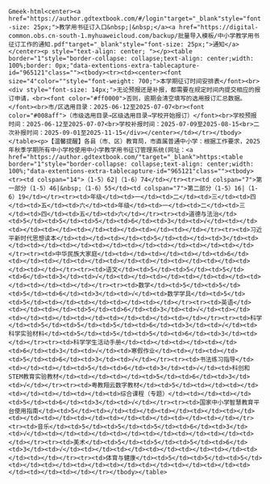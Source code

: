 `Gmeek-html<center><a href="https://author.gdtextbook.com/#/login"target="_blank"style="font-size: 25px;">教学用书征订入口&nbsp;|&nbsp;</a><a href="https://digital-common.obs.cn-south-1.myhuaweicloud.com/backup/批量导入模板/中小学教学用书征订工作的通知.pdf"target="_blank"style="font-size: 25px;">通知</a></center><p style="text-align: center; "></p><table border="1"style="border-collapse: collapse;text-align: center;width: 100%;border: 0px;"data-extentions-extra-tablecapture-id="965121"class=""><tbody><tr><td><center><font size="4"color=""style="font-weight: 700;">本学期征订时间安排表</font><br><div style="font-size: 14px;">无论预报还是补报，都需要在规定时间内提交相应的报订申请，<br><font color="#ff0000">否则，逾期会清空填写的选用报订汇总数据。</font><br>市/区选用目录：2025-06-12至2025-07-07<br><font color="#008aff">（市级选用目录→区级选用目录→学校开始报订）</font><br>学校预报时间：2025-06-12至2025-07-07<br>学校补报时间：2025-07-09至2025-08-15<br>二次补报时间：2025-09-01至2025-11-15</div></center></td></tr></tbody></table><p>【温馨提醒】各县（市、区）教育局，市直属普通中小学：根据工作要求，2025年秋季学期所有中小学校使用中小学教学用书征订管理系统(网址：<a href="https://author.gdtextbook.com/"target="_blank">https:<table border="1"style="border-collapse: collapse;text-align: center;width: 100%;"data-extentions-extra-tablecapture-id="965121"class=""><tbody><tr><td colspan="14">（1-5）62|（1-6）74</td></tr><tr><td colspan="7">第一部分（1-5）46|&nbsp;（1-6）55</td><td colspan="7">第二部分（1-5）16|（1-6）19</td></tr><tr><td>年级</td><td>一</td><td>二</td><td>三</td><td>四</td><td>五</td><td>六</td><td>年级</td><td>一</td><td>二</td><td>三</td><td>四</td><td>五</td><td>六</td></tr><tr><td>道德与法治</td><td>5</td><td>5</td><td>5</td><td>6</td><td>3</td><td>√</td><td></td><td></td><td></td><td></td><td></td><td></td><td></td></tr><tr><td>习近平新时代思想读本</td><td></td><td></td><td>5</td><td></td><td>3</td><td></td><td></td><td></td><td></td><td></td><td></td><td></td><td></td></tr><tr><td>中华民族大家庭</td><td></td><td></td><td></td><td>6</td><td></td><td></td><td></td><td></td><td></td><td></td><td></td><td></td><td></td></tr><tr><td>语文</td><td>5</td><td>5</td><td>5</td><td>6</td><td>3</td><td>√</td><td></td><td></td><td></td><td></td><td></td><td></td><td></td></tr><tr><td>数学</td><td>5</td><td>5</td><td>5</td><td>6</td><td>3</td><td>√</td><td>数学学具</td><td>5</td><td>5</td><td></td><td></td><td></td><td></td></tr><tr><td>英语</td><td></td><td></td><td>5</td><td>6</td><td>3</td><td>√</td><td></td><td></td><td></td><td></td><td></td><td></td><td></td></tr><tr><td>科学</td><td>5</td><td>5</td><td>5</td><td>6</td><td>3</td><td>√</td><td>科学实验材料</td><td>5</td><td>5</td><td>5</td><td>6</td><td>3</td><td></td></tr><tr><td>科学学生活动手册</td><td></td><td></td><td></td><td>6</td><td>3</td><td>√</td><td>寒假作业</td><td></td><td></td><td>5</td><td>6</td><td>3</td><td>√</td></tr><tr><td>书法练习指导</td><td></td><td></td><td>5</td><td>6</td><td>3</td><td>√</td><td>科创和STEM教育实验教材</td><td></td><td></td><td>5</td><td>6</td><td>3</td><td>√</td></tr><tr><td>粤教翔云数字教材</td><td>5</td><td></td><td></td><td></td><td></td><td></td><td>综合课程（专题）</td><td></td><td></td><td>5</td><td>6</td><td>3</td><td>√</td></tr><tr><td>国家中小学智慧教育平台使用指南</td><td>5</td><td></td><td></td><td></td><td></td><td></td><td></td><td></td><td></td><td></td><td></td><td></td><td></td></tr><tr><td>音乐</td><td>5</td><td>5</td><td>5</td><td>6</td><td>3</td><td>√</td><td></td><td></td><td></td><td></td><td></td><td></td><td></td></tr><tr><td>美术</td><td>5</td><td>5</td><td>5</td><td>6</td><td>3</td><td>√</td><td></td><td></td><td></td><td></td><td></td><td></td><td></td></tr><tr><td>体育与健康</td><td>5</td><td>5</td><td>5</td><td></td><td></td><td></td><td></td><td></td><td></td><td></td><td></td><td></td><td></td></tr></tbody></table>`